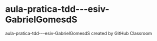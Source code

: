 # aula-pratica-tdd---esiv-GabrielGomesdS
aula-pratica-tdd---esiv-GabrielGomesdS created by GitHub Classroom
